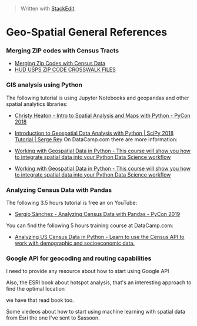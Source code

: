 


> Written with [StackEdit](https://stackedit.io/).
# Geo-Spatial General References
### Merging ZIP codes with Census Tracts
- [Merging Zip Codes with Census Data](https://verstaresearch.com/blog/merging-zip-codes-with-census-data/)
- [HUD USPS ZIP CODE CROSSWALK FILES](https://www.huduser.gov/portal/datasets/usps_crosswalk.html#data)

### GIS analysis using Python

The following tutorial is using Jupyter Notebooks and geopandas and other spatial analytics libraries:
- [Christy Heaton - Intro to Spatial Analysis and Maps with Python - PyCon 2018](https://www.youtube.com/watch?v=uRvTeK5Ndq8)
- [Introduction to Geospatial Data Analysis with Python | SciPy 2018 Tutorial | Serge Rey](https://www.youtube.com/watch?v=kJXUUO5M4ok)
On DataCamp.com there are more information:

- [Working with Geospatial Data in Python - This course will show you how to integrate spatial data into your Python Data Science workflow](https://www.datacamp.com/courses/working-with-geospatial-data-in-python)
- [Working with Geospatial Data in Python - This course will show you how to integrate spatial data into your Python Data Science workflow](https://www.datacamp.com/courses/working-with-geospatial-data-in-python)

### Analyzing Census Data with Pandas
The following 3.5 hours tutorial is free an on YouTube: 
- [Sergio Sánchez - Analyzing Census Data with Pandas - PyCon 2019](https://youtu.be/sGtCgYWzOV4)

You can find the  following 5 hours training course at DataCamp.com:
- [Analyzing US Census Data in Python - Learn to use the Census API to work with demographic and socioeconomic data.](https://www.datacamp.com/courses/analyzing-us-census-data-in-python)

### Google API for geocoding and routing capabilities

I need to provide any resource about how to start using Google API

Also, the ESRI book about hotspot analysis, that's an interesting approach to find the optimal location

we have that read book too.

Some viedeos about how to start using machine learning with spatial data from Esri the one I've sent to Sassoon.


<!--stackedit_data:
eyJoaXN0b3J5IjpbNDE4NzU4ODQ1LDE0MDI1NDAwMDAsLTE1Mj
I3MTA2NjAsLTE2MTM5ODMzNzQsLTI0MDQzNDQ0NV19
-->